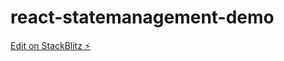# react-statemanagement-demo

[Edit on StackBlitz ⚡️](https://stackblitz.com/edit/react-statemanagement-demo)
